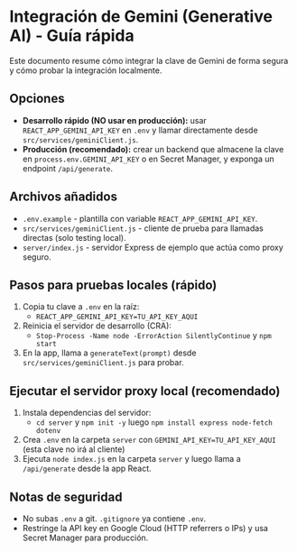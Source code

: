 # Integración de Gemini (Generative AI) - Guía rápida

Este documento resume cómo integrar la clave de Gemini de forma segura y cómo probar la integración localmente.

## Opciones

- **Desarrollo rápido (NO usar en producción):** usar `REACT_APP_GEMINI_API_KEY` en `.env` y llamar directamente desde `src/services/geminiClient.js`.
- **Producción (recomendado):** crear un backend que almacene la clave en `process.env.GEMINI_API_KEY` o en Secret Manager, y exponga un endpoint `/api/generate`.

## Archivos añadidos

- `.env.example` - plantilla con variable `REACT_APP_GEMINI_API_KEY`.
- `src/services/geminiClient.js` - cliente de prueba para llamadas directas (solo testing local).
- `server/index.js` - servidor Express de ejemplo que actúa como proxy seguro.

## Pasos para pruebas locales (rápido)
1. Copia tu clave a `.env` en la raíz:
   - `REACT_APP_GEMINI_API_KEY=TU_API_KEY_AQUI`
2. Reinicia el servidor de desarrollo (CRA):
   - `Stop-Process -Name node -ErrorAction SilentlyContinue` y `npm start`
3. En la app, llama a `generateText(prompt)` desde `src/services/geminiClient.js` para probar.

## Ejecutar el servidor proxy local (recomendado)
1. Instala dependencias del servidor:
   - `cd server` y `npm init -y` luego `npm install express node-fetch dotenv`
2. Crea `.env` en la carpeta `server` con `GEMINI_API_KEY=TU_API_KEY_AQUI` (esta clave no irá al cliente)
3. Ejecuta `node index.js` en la carpeta `server` y luego llama a `/api/generate` desde la app React.

## Notas de seguridad
- No subas `.env` a git. `.gitignore` ya contiene `.env`.
- Restringe la API key en Google Cloud (HTTP referrers o IPs) y usa Secret Manager para producción.
